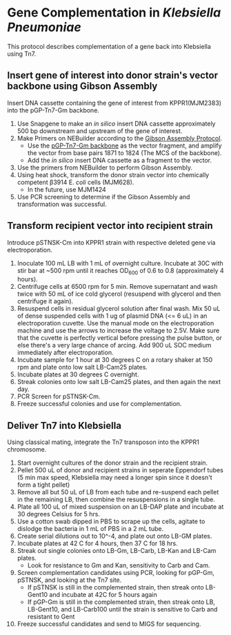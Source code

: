 # Gene Complementation in *Klebsiella Pneumoniae*

This protocol describes complementation of a gene back into Klebsiella using Tn7.

## Insert gene of interest into donor strain's vector backbone using Gibson Assembly

Insert DNA cassette containing the gene of interest from KPPR1(MJM2383) into the pGP-Tn7-Gm backbone.

1.  Use Snapgene to make an *in silico* insert DNA cassette approximately 500 bp downstream and upstream of the gene of interest.
2.	Make Primers on NEBuilder according to the [Gibson Assembly Protocol](https://github.com/mjmlab/protocols/blame/master/gibson-assembly.md).
      * Use the [pGP-Tn7-Gm backbone](https://www.ncbi.nlm.nih.gov/nuccore/JQ429758.1?report=gbwithparts&log$=seqview) as the vector fragment, and amplify the vector from base pairs 1871 to 1824 (The MCS of the backbone).
      * Add the *in silico* insert DNA cassette as a fragment to the vector.
3.  Use the primers from NEBuilder to perform Gibson Assembly.
4.  Using heat shock, transform the donor strain vector into chemically competent β3914 E. *coli* cells (MJM628).
     * In the future, use MJM1424
6.  Use PCR screening to determine if the Gibson Assembly and transformation was successful.

## Transform recipient vector into recipient strain

Introduce pSTNSK-Cm into KPPR1 strain with respective deleted gene via electroporation.

1.   Inoculate 100 mL LB with 1 mL of overnight culture. Incubate at 30C with stir bar at ~500 rpm until it reaches OD<sub>600</sub> of 0.6 to 0.8 (approximately 4 hours). 
2.   Centrifuge cells at 6500 rpm for 5 min. Remove supernatant and wash twice with 50 mL of ice cold glycerol (resuspend with glycerol and then centrifuge it again). 
3.   Resuspend cells in residual glycerol solution after final wash. Mix 50 uL of dense suspended cells with 1 ug of plasmid DNA (<= 6 uL) in an electroporation cuvette. Use the manual mode on the electroporation machine and use the arrows to increase the voltage to 2.5V. Make sure that the cuvette is perfectly vertical before pressing the pulse button, or else there's a very large chance of arcing. Add 900 uL SOC medium immediately after electroporation. 
4.   Incubate sample for 1 hour at 30 degrees C on a rotary shaker at 150 rpm and plate onto low salt LB-Cam25 plates.
5.   Incubate plates at 30 degrees C overnight.
6.   Streak colonies onto low salt LB-Cam25 plates, and then again the next day.
7.   PCR Screen for pSTNSK-Cm.
8.   Freeze successful colonies and use for complementation.


## Deliver Tn7 into Klebsiella

Using classical mating, integrate the Tn7 transposon into the KPPR1 chromosome.

1.  Start overnight cultures of the donor strain and the recipient strain.
2.  Pellet 500 uL of donor and recipient strains in seperate Eppendorf tubes (5 min max speed, Klebsiella may need a longer spin since it doesn't form a tight pellet)
3.  Remove all but 50 uL of LB from each tube and re-suspend each pellet in the remaining LB, then combine the resuspensions in a single tube. 
4.  Plate all 100 uL of mixed suspension on an LB-DAP plate and incubate at 30 degrees Celsius for 5 hrs.
5.  Use a cotton swab dipped in PBS to scrape up the cells, agitate to dislodge the bacteria in 1 mL of PBS in a 2 mL tube.
6.  Create serial dilutions out to 10^-4, and plate out onto LB-GM plates.
7. Incubate plates at 42 C for 4 hours, then 37 C for 18 hrs.
8. Streak out single colonies onto LB-Gm, LB-Carb, LB-Kan and LB-Cam plates.
     * Look for resistance to Gm and Kan, sensitivity to Carb and Cam.
9. Screen complementation candidates using PCR, looking for pGP-Gm, pSTNSK, and looking at the Tn7 site.
     * If pSTNSK is still in the complemented strain, then streak onto LB-Gent10 and incubate at 42C for 5 hours again
     * If pGP-Gm is still in the complemented strain, then streak onto LB, LB-Gent10, and LB-Carb100 until the strain is sensitive to Carb and resistant to Gent
10. Freeze successful candidates and send to MIGS for sequencing.
    



